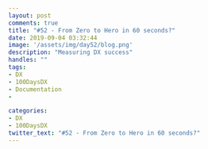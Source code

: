 ```yaml
---
layout: post
comments: true
title: "#52 - From Zero to Hero in 60 seconds?"
date: 2019-09-04 03:32:44
image: '/assets/img/day52/blog.png'
description: "Measuring DX success"
handles: "" 
tags:
- DX 
- 100DaysDX
- Documentation
- 

categories:
- DX
- 100DaysDX
twitter_text: "#52 - From Zero to Hero in 60 seconds?"
---
```


